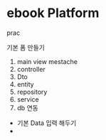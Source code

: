 # ebook Platform

prac

기본 폼 만들기 


1. main view mestache
2. controller
3. Dto
4. entity
5. repository
6. service
7. db 연동
  - 기본 Data 입력 해두기
  - 

